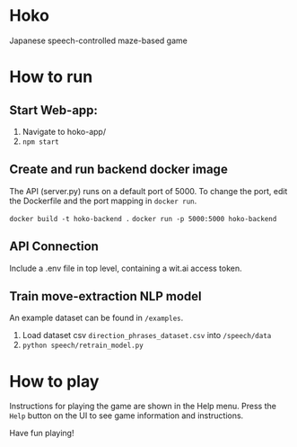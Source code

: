 # Hoko

Japanese speech-controlled maze-based game

# How to run

## Start Web-app:

1. Navigate to hoko-app/
2. `npm start`

## Create and run backend docker image

The API (server.py) runs on a default port of 5000. To change the port, edit the Dockerfile and the port mapping in `docker run`.

`docker build -t hoko-backend .`
`docker run -p 5000:5000 hoko-backend`

## API Connection

Include a .env file in top level, containing a wit.ai access token.

## Train move-extraction NLP model

An example dataset can be found in `/examples`.

1. Load dataset csv `direction_phrases_dataset.csv` into `/speech/data`
2. `python speech/retrain_model.py`

# How to play

Instructions for playing the game are shown in the Help menu. Press the `Help` button on the UI to see game information and instructions.

Have fun playing!
